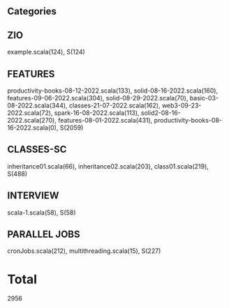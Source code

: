 ## Categories
## ZIO
example.scala(124), S(124)

## FEATURES
productivity-books-08-12-2022.scala(133), solid-08-16-2022.scala(160), features-09-06-2022.scala(304), solid-08-29-2022.scala(70), basic-03-08-2022.scala(344), classes-21-07-2022.scala(162), web3-09-23-2022.scala(72), spark-16-08-2022.scala(113), solid2-08-16-2022.scala(270), features-08-01-2022.scala(431), productivity-books-08-16-2022.scala(0), S(2059)

## CLASSES-SC
inheritance01.scala(66), inheritance02.scala(203), class01.scala(219), S(488)

## INTERVIEW
scala-1.scala(58), S(58)

## PARALLEL JOBS
cronJobs.scala(212), multithreading.scala(15), S(227)

# Total 
2956